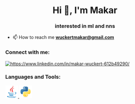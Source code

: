 <h1 align="center">Hi 👋, I'm Makar</h1>
<h3 align="center">interested in ml and nns</h3>

- 📫 How to reach me **wuckertmakar@gmail.com**

<h3 align="left">Connect with me:</h3>
<p align="left">
<a href="www.linkedin.com/in/makar-wuckert-612b49290" target="blank"><img align="center" src="https://raw.githubusercontent.com/rahuldkjain/github-profile-readme-generator/master/src/images/icons/Social/linked-in-alt.svg" alt="https://www.linkedin.com/in/makar-wuckert-612b49290/" height="30" width="40" /></a>
</p>

<h3 align="left">Languages and Tools:</h3>
<p align="left"> <a href="https://www.java.com" target="_blank" rel="noreferrer"> <img src="https://raw.githubusercontent.com/devicons/devicon/master/icons/java/java-original.svg" alt="java" width="40" height="40"/> </a> <a href="https://www.python.org" target="_blank" rel="noreferrer"> <img src="https://raw.githubusercontent.com/devicons/devicon/master/icons/python/python-original.svg" alt="python" width="40" height="40"/> </a> </p>
